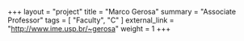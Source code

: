 +++
layout = "project"
title  = "Marco Gerosa"
summary = "Associate Professor"
tags = [ "Faculty", "C" ]
external_link = "http://www.ime.usp.br/~gerosa"
weight = 1
+++